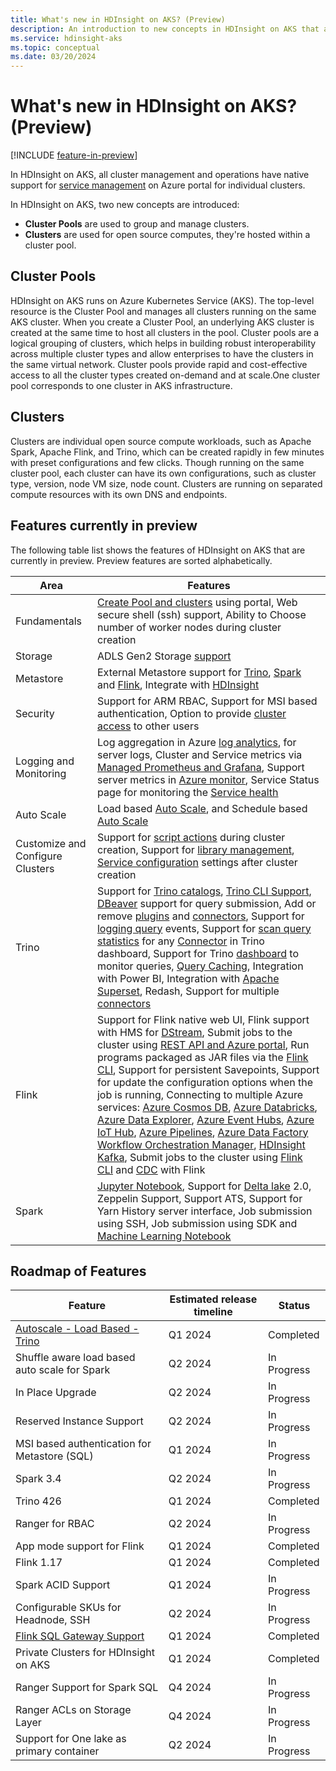 ```yaml
---
title: What's new in HDInsight on AKS? (Preview)
description: An introduction to new concepts in HDInsight on AKS that aren't in HDInsight.
ms.service: hdinsight-aks
ms.topic: conceptual
ms.date: 03/20/2024
---
```


# What's new in HDInsight on AKS? (Preview)

[!INCLUDE [feature-in-preview](includes/feature-in-preview.md)]

In HDInsight on AKS, all cluster management and operations have native support for [service management](./service-configuration.md) on Azure portal for individual clusters. 

In HDInsight on AKS, two new concepts are introduced:

* **Cluster Pools** are used to group and manage clusters.
* **Clusters** are used for open source computes, they're hosted within a cluster pool. 

## Cluster Pools

HDInsight on AKS runs on Azure Kubernetes Service (AKS). The top-level resource is the Cluster Pool and manages all clusters running on the same AKS cluster. When you create a Cluster Pool, an underlying AKS cluster is created at the same time to host all clusters in the pool. Cluster pools are a logical grouping of clusters, which helps in building robust interoperability across multiple cluster types and allow enterprises to have the clusters in the same virtual network. Cluster pools provide rapid and cost-effective access to all the cluster types created on-demand and at scale.One cluster pool corresponds to one cluster in AKS infrastructure.

## Clusters

Clusters are individual open source compute workloads, such as Apache Spark, Apache Flink, and Trino, which can be created rapidly in few minutes with preset configurations and few clicks. Though running on the same cluster pool, each cluster can have its own configurations, such as cluster type, version, node VM size, node count. Clusters are running on separated compute resources with its own DNS and endpoints.

## Features currently in preview

The following table list shows the features of HDInsight on AKS that are currently in preview. Preview features are sorted alphabetically.

|	Area |	Features	|	
|	---	|	---	|
|	Fundamentals	|	[Create Pool and clusters](./quickstart-create-cluster.md) using portal,	Web secure shell (ssh) support, Ability to Choose number of worker nodes during cluster creation	|	
|	Storage	|	ADLS Gen2 Storage [support](./cluster-storage.md)	|	
|	Metastore	|	External Metastore support for [Trino](./trino/trino-connect-to-metastore.md), [Spark](./spark/use-hive-metastore.md) and [Flink](./flink/use-hive-metastore-datastream.md),	Integrate with [HDInsight](overview.md#connectivity-to-hdinsight)|		
|	Security	|	Support for ARM RBAC,	Support for MSI based authentication,	Option to provide [cluster access](./hdinsight-on-aks-manage-authorization-profile.md) to other users	|	
|	Logging and Monitoring	|	Log aggregation in Azure [log analytics](./how-to-azure-monitor-integration.md), for server logs,	Cluster and Service metrics via [Managed Prometheus and Grafana](./monitor-with-prometheus-grafana.md),	Support server metrics in [Azure monitor](/azure/azure-monitor/overview),	Service Status page for monitoring the [Service health](./service-health.md)	|	
|	Auto Scale	|	Load based [Auto Scale](hdinsight-on-aks-autoscale-clusters.md#create-a-cluster-with-load-based-auto-scale), and Schedule based [Auto Scale](hdinsight-on-aks-autoscale-clusters.md#create-a-cluster-with-schedule-based-auto-scale) |
|	Customize and Configure Clusters	|	Support for [script actions](./manage-script-actions.md) during cluster creation, Support for [library management](./spark/library-management.md), [Service configuration](./service-configuration.md) settings after cluster creation	|	
|	Trino	|	Support for [Trino catalogs](./trino/trino-add-catalogs.md), [Trino CLI Support](./trino/trino-ui-command-line-interface.md), [DBeaver](./trino/trino-ui-dbeaver.md) support for query submission,	Add or remove [plugins](./trino/trino-custom-plugins.md) and [connectors](./trino/trino-connectors.md), Support for [logging query](./trino/trino-query-logging.md) events, Support for [scan query statistics](./trino/trino-scan-stats.md) for any [Connector](./trino/trino-connectors.md) in Trino dashboard, Support for Trino [dashboard](./trino/trino-ui.md) to monitor queries, [Query Caching](./trino/trino-caching.md), Integration with Power BI, Integration with [Apache Superset](./trino/trino-superset.md), Redash, Support for multiple [connectors](./trino/trino-connectors.md) |
|	Flink	|	Support for Flink native web UI, Flink support with HMS for [DStream](./flink/use-hive-metastore-datastream.md), Submit jobs to the cluster using [REST API and Azure portal](./flink/flink-job-management.md), Run programs packaged as JAR files via the [Flink CLI](./flink/use-flink-cli-to-submit-jobs.md), Support for persistent Savepoints, Support for update the configuration options when the job is running,  Connecting to multiple Azure services: [Azure Cosmos DB](./flink/cosmos-db-for-apache-cassandra.md), [Azure Databricks](./flink/azure-databricks.md), [Azure Data Explorer](./flink/integration-of-azure-data-explorer.md), [Azure Event Hubs](./flink/flink-how-to-setup-event-hub.md), [Azure IoT Hub](./flink/azure-iot-hub.md), [Azure Pipelines](./flink/use-azure-pipelines-to-run-flink-jobs.md), [Azure Data Factory Workflow Orchestration Manager](./flink/flink-job-orchestration.md), [HDInsight Kafka](./flink/process-and-consume-data.md), Submit jobs to the cluster using [Flink CLI](./flink/use-flink-cli-to-submit-jobs.md) and [CDC](./flink/monitor-changes-postgres-table-flink.md) with Flink |
|	Spark	|	[Jupyter Notebook](./spark/submit-manage-jobs.md), Support for [Delta lake](./spark/azure-hdinsight-spark-on-aks-delta-lake.md) 2.0, Zeppelin Support, Support ATS, Support for Yarn History server interface, Job submission using SSH, Job submission using SDK and [Machine Learning Notebook](./spark/azure-hdinsight-spark-on-aks-delta-lake.md)	|		

## Roadmap of Features

|	Feature	|	Estimated release timeline	| Status |
| --- | --- | --- |
|	[Autoscale - Load Based - Trino](./hdinsight-on-aks-autoscale-clusters.md)	|	Q1 2024	| Completed |
|	Shuffle aware load based auto scale for Spark	|	Q2 2024	| In Progress |
|	In Place Upgrade	|	Q2 2024	| In Progress |
|	Reserved Instance Support 	|	Q2 2024	| In Progress |
|	MSI based authentication for Metastore (SQL)	|	Q1 2024	| In Progress |
|	Spark 3.4	|	Q2 2024	| In Progress |
|	Trino 426 |	Q1 2024	| Completed |
|	Ranger for RBAC	|	Q2 2024	| In Progress |
|	App mode support for Flink	|	Q1 2024	| Completed |
|	Flink 1.17 	|	Q1 2024	| Completed |
|	Spark ACID Support	|	Q1 2024	| In Progress|
|	Configurable SKUs for Headnode, SSH	|	Q2 2024	| In Progress|
|	[Flink SQL Gateway Support](./flink/start-sql-client-cli-gateway-mode.md)	|	Q1 2024	| Completed |
|	Private Clusters for HDInsight on AKS	|	Q1 2024	| Completed |
|	Ranger Support for Spark SQL	|	Q4 2024	| In Progress |
|	Ranger ACLs on Storage Layer	|	Q4 2024	| In Progress |
|	Support for One lake as primary container	|	Q2 2024	| In Progress|
